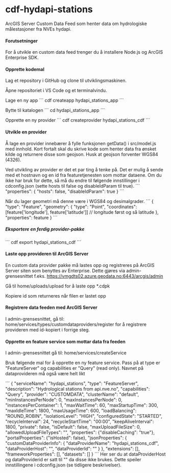 # cdf-hydapi-stations
ArcGIS Server Custom Data Feed som henter data om hydrologiske målestasjoner fra NVEs hydapi.

#### Forutsetninger
For å utvikle en custom data feed trenger du å installere Node.js og ArcGIS Enterprise SDK.

#### Opprette kodemal
Lag et repository i GitHub og clone til utviklingsmaskinen. 

Åpne repositoriet i VS Code og et terminalvindu.

Lage en ny app
´´´
cdf createapp hydapi_stations_app
´´´

Bytte til katalogen
´´´
cd hydapi_stations_app
´´´

Opprette en ny provider
´´´
cdf createprovider hydapi_stations_cdf
´´´
#### Utvikle en provider
Å lage en provider innebærer å fylle funksjonen getData() i src/model.js med innhold. Kort fortalt skal du skrive kode som henter data fra ønsket kilde og returnere disse som geojson. Husk at geojson forventer WGS84 (4326).

Ved utvikling av provider er det et par ting å tenke på. Det er mulig å sende med et hostnavn og en id fra featuretjenesten som mottar dataene. Om du ikke har bruk for dette, så må du endre til følgende innstillinger i cdconfig.json (sette hosts til false og disableIdParam til true).
´´´
 "properties": {
    "hosts": false,
    "disableIdParam": true
  }
´´´

Når du lager geometri må denne være i WGS84 og desimalgrader. 
´´´
{
  "type": "Feature",
  "geometry": {
    "type": "Point",
    "coordinates": [feature['longitude'], feature['latitude']] // longitude først og så latitude
  },
  "properties": feature
}
´´´


##### Eksportere en ferdig provider-pakke
´´´
cdf export hydapi_stations_cdf
´´´

#### Laste opp provideren til ArcGIS Server
En custom data provider pakke må lastes opp og registreres på ArcGIS Server siten som benyttes av Enterprise. Dette gjøres via admin-grensesnittet f.eks. https://vmgdts02.azure.geodata.no:6443/arcgis/admin

Gå til
home/uploads/upload 
for å laste opp *.cdpk

Kopiere id som returneres når filen er lastet opp

#### Registrere data feeden med ArcGIS Server
I admin-grensesnittet, gå til:
home/services/types/customdataproviders/register
for å registrere provideren med id-kopiert i forrige steg.

#### Opprette en feature service som mottar data fra feeden
I admin-grensesnittet gå til:
home/services/createService

Bruk følgende mal for å opprette en ny feature service. Pass på at type er "FeatureServer" og capabilities er "Query" (read only). Navnet på dataprovideren må også være helt likt 

´´´
{
  "serviceName": "hydapi_stations",
  "type": "FeatureServer",
  "description": "Hydrological stations from api.nve.no",
  "capabilities": "Query",
  "provider": "CUSTOMDATA",
  "clusterName": "default",
  "minInstancesPerNode": 0,
  "maxInstancesPerNode": 0,
  "instancesPerContainer": 1,
  "maxWaitTime": 60,
  "maxStartupTime": 300,
  "maxIdleTime": 1800,
  "maxUsageTime": 600,
  "loadBalancing": "ROUND_ROBIN",
  "isolationLevel": "HIGH",
  "configuredState": "STARTED",
  "recycleInterval": 24,
  "recycleStartTime": "00:00",
  "keepAliveInterval": 1800,
  "private": false,
  "isDefault": false,
  "maxUploadFileSize": 0,
  "allowedUploadFileTypes": "",
  "properties": {"disableCaching": "true"},
  "portalProperties": {"isHosted": false},
  "jsonProperties": {
    "customDataProviderInfo": {
      "dataProviderName": "hydapi_stations_cdf",
      "dataProviderHost": "",
      "dataProviderId": ""
    }
  },
  "extensions": [],
  "frameworkProperties": [],
  "datasets": []
}
´´´
Her ser du at dataProviderHost og dataProviderid er satt til "" da disse ikke brukes. Dette speiler innstillingene i cdconfig.json (se tidligere beskrivelser).


